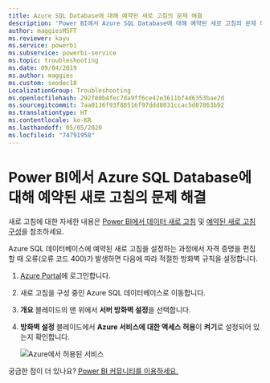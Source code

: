 ```yaml
---
title: Azure SQL Database에 대해 예약된 새로 고침의 문제 해결
description: 'Power BI에서 Azure SQL Database에 대해 예약된 새로 고침의 문제 해결 '
author: maggiesMSFT
ms.reviewer: kayu
ms.service: powerbi
ms.subservice: powerbi-service
ms.topic: troubleshooting
ms.date: 09/04/2019
ms.author: maggies
ms.custom: seodec18
LocalizationGroup: Troubleshooting
ms.openlocfilehash: 292f80b4fec7da9ff6ce42e3611bf4d6353bae2d
ms.sourcegitcommit: 7aa0136f93f88516f97ddd8031ccac5d07863b92
ms.translationtype: HT
ms.contentlocale: ko-KR
ms.lasthandoff: 05/05/2020
ms.locfileid: "74791958"
---
```

# <a name="troubleshooting-scheduled-refresh-for-azure-sql-databases-in-power-bi"></a>Power BI에서 Azure SQL Database에 대해 예약된 새로 고침의 문제 해결 

새로 고침에 대한 자세한 내용은 [Power BI에서 데이터 새로 고침](refresh-data.md) 및 [예약된 새로 고침 구성](refresh-scheduled-refresh.md)을 참조하세요.

Azure SQL 데이터베이스에 예약된 새로 고침을 설정하는 과정에서 자격 증명을 편집할 때 오류(오류 코드 400)가 발생하면 다음에 따라 적절한 방화벽 규칙을 설정합니다.

1. [Azure Portal](https://portal.azure.com)에 로그인합니다.

1. 새로 고침을 구성 중인 Azure SQL 데이터베이스로 이동합니다.

1. **개요** 블레이드의 맨 위에서 **서버 방화벽 설정**을 선택합니다.

1. **방화벽 설정** 블레이드에서 **Azure 서비스에 대한 액세스 허용**이 **켜기**로 설정되어 있는지 확인합니다.

    ![Azure에서 허용된 서비스](media/service-admin-troubleshooting-scheduled-refresh-azure-sql-databases/azurerefresh.png)  

궁금한 점이 더 있나요? [Power BI 커뮤니티를 이용하세요.](https://community.powerbi.com/)
